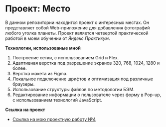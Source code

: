 # Проект: Место

В данном репозитории находится проект о интересных местах.
Он представляет собой Web-приложение для добавления фотографий любого уголка планеты. Проект является четвертой практической работой в моем обучении от *Яндекс.Практикум*.

**Технологии, использованые мной**

1. Построение сетки, с использованием Grid и Flex.
2. Адаптивная верстка под разрешение экранов 320, 768, 1024, 1280 и более.
3. Верстка макета из Figma.
4. Локальное подключение шрифтов и оптимизация под различные браузеры.
5. Использование структуры файлов по методологии БЭМ.
6. Редактирование информации о пользователе через форму в Pop-up, с использованием технологий JavaScript.

**Ссылка на проект**

* [Ссылка на мою проектную работу №4](https://mkozhevnikov2323.github.io/mesto/index.html)
